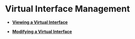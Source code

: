# Virtual Interface Management<a name="EN-US_TOPIC_0115751943"></a>

-   **[Viewing a Virtual Interface](viewing-a-virtual-interface.md)**  

-   **[Modifying a Virtual Interface](modifying-a-virtual-interface.md)**  


